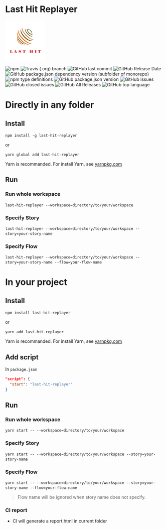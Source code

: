 # Last Hit Replayer

![Last Hit  logo](icons/128x128.png)


![npm](https://img.shields.io/npm/dw/last-hit-replayer)
![Travis (.org) branch](https://img.shields.io/travis/last-hit-aab/last-hit/master)
![GitHub last commit](https://img.shields.io/github/last-commit/last-hit-aab/last-hit)
![GitHub Release Date](https://img.shields.io/github/release-date/last-hit-aab/last-hit)
![GitHub package.json dependency version (subfolder of monorepo)](https://img.shields.io/github/package-json/dependency-version/last-hit-aab/last-hit/puppeteer)
![npm type definitions](https://img.shields.io/npm/types/typescript)
![GitHub package.json version](https://img.shields.io/github/package-json/v/last-hit-aab/last-hit)
![GitHub issues](https://img.shields.io/github/issues/last-hit-aab/last-hit)
![GitHub closed issues](https://img.shields.io/github/issues-closed/last-hit-aab/last-hit)
![GitHub All Releases](https://img.shields.io/github/downloads/last-hit-aab/last-hit/total)
![GitHub top language](https://img.shields.io/github/languages/top/last-hit-aab/last-hit)


# Directly in any folder
## Install

```
npm install -g last-hit-replayer
```

or

```
yarn global add last-hit-replayer
```

Yarn is recommanded. For install Yarn, see [yarnpkg.com](https://yarnpkg.com/)

## Run

### Run whole workspace
```
last-hit-replayer --workspace=directory/to/your/workspace
```

### Specify Story
```
last-hit-replayer --workspace=directory/to/your/workspace --story=your-story-name
```

### Specify Flow
```
last-hit-replayer --workspace=directory/to/your/workspace --story=your-story-name --flow=your-flow-name
```


# In your project
## Install

```
npm install last-hit-replayer
```

or

```
yarn add last-hit-replayer
```

Yarn is recommanded. For install Yarn, see [yarnpkg.com](https://yarnpkg.com/)

## Add script

In `package.json`
```json
"script": {
  "start": "last-hit-replayer"
}
```

## Run

### Run whole workspace
```
yarn start -- --workspace=directory/to/your/workspace
```

### Specify Story
```
yarn start -- --workspace=directory/to/your/workspace --story=your-story-name
```

### Specify Flow
```
yarn start -- --workspace=directory/to/your/workspace --story=your-story-name --flow=your-flow-name
```

> Flow name will be ignored when story name does not specify.

### CI report 

- CI will generate a report.html in current folder 